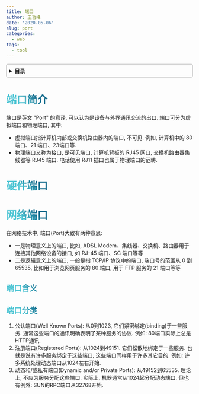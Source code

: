 ```yaml
---
title: 端口
author: 王哲峰
date: '2020-05-06'
slug: port
categories:
  - web
tags:
  - tool
---
```


<style>
h1 {
  background-color: #2B90B6;
  background-image: linear-gradient(45deg, #4EC5D4 10%, #146b8c 20%);
  background-size: 100%;
  -webkit-background-clip: text;
  -moz-background-clip: text;
  -webkit-text-fill-color: transparent;
  -moz-text-fill-color: transparent;
}
h2 {
  background-color: #2B90B6;
  background-image: linear-gradient(45deg, #4EC5D4 10%, #146b8c 20%);
  background-size: 100%;
  -webkit-background-clip: text;
  -moz-background-clip: text;
  -webkit-text-fill-color: transparent;
  -moz-text-fill-color: transparent;
}

details {
    border: 1px solid #aaa;
    border-radius: 4px;
    padding: .5em .5em 0;
}

summary {
    font-weight: bold;
    margin: -.5em -.5em 0;
    padding: .5em;
}

details[open] {
    padding: .5em;
}

details[open] summary {
    border-bottom: 1px solid #aaa;
    margin-bottom: .5em;
}
</style>


<details><summary>目录</summary><p>

- [端口简介](#端口简介)
- [硬件端口](#硬件端口)
- [网络端口](#网络端口)
  - [端口含义](#端口含义)
  - [端口分类](#端口分类)
</p></details><p></p>




# 端口简介

端口是英文 "Port" 的意译, 可以认为是设备与外界通讯交流的出口. 
端口可分为虚拟端口和物理端口, 其中: 

- 虚拟端口指计算机内部或交换机路由器内的端口, 不可见. 例如, 
  计算机中的 80 端口、21 端口、23端口等.
- 物理端口又称为接口, 是可见端口, 计算机背板的 RJ45 网口, 
  交换机路由器集线器等 RJ45 端口. 电话使用 RJ11 插口也属于物理端口的范畴.


# 硬件端口



# 网络端口

在网络技术中, 端口(Port)大致有两种意思: 

- 一是物理意义上的端口, 比如, ADSL Modem、集线器、交换机、路由器用于连接其他网络设备的接口, 
  如 RJ-45 端口、SC 端口等等
- 二是逻辑意义上的端口, 一般是指 TCP/IP 协议中的端口, 端口号的范围从 0 到 65535, 
  比如用于浏览网页服务的 80 端口, 用于 FTP 服务的 21 端口等等

## 端口含义



## 端口分类

1. 公认端口(Well Known Ports): 从0到1023, 它们紧密绑定(binding)于一些服务. 通常这些端口的通讯明确表明了某种服务的协议. 例如: 80端口实际上总是HTTP通讯. 
2. 注册端口(Registered Ports): 从1024到49151. 它们松散地绑定于一些服务. 也就是说有许多服务绑定于这些端口, 这些端口同样用于许多其它目的. 例如: 许多系统处理动态端口从1024左右开始. 
3. 动态和/或私有端口(Dynamic and/or Private Ports): 从49152到65535. 理论上, 不应为服务分配这些端口. 实际上, 机器通常从1024起分配动态端口. 但也有例外: SUN的RPC端口从32768开始. 